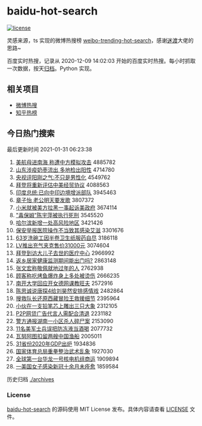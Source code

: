 # baidu-hot-search

[![license](https://img.shields.io/github/license/Arrackisarookie/baidu-hot-search)](https://github.com/Arrackisarookie/baidu-hot-search/blob/master/LICENSE)

灵感来源，ts 实现的微博热搜榜 [weibo-trending-hot-search](https://github.com/justjavac/weibo-trending-hot-search)，感谢[迷渡](https://github.com/justjavac)大佬的思路~

百度实时热搜，记录从 2020-12-09 14:02:03 开始的百度实时热搜。每小时抓取一次数据，按天[归档](./archives)。Python 实现。

## 相关项目
+ [微博热搜](https://github.com/Arrackisarookie/weibo-hot-search)
+ [知乎热榜](https://github.com/Arrackisarookie/zhihu-top-search)

## 今日热门搜索

<!-- Rank Begin -->

最后更新时间 2021-01-31 06:23:38

1. [美航母进南海 称遭中方模拟攻击](http://www.baidu.com/baidu?cl=3&tn=SE_baiduhomet8_jmjb7mjw&rsv_dl=fyb_top&fr=top1000&wd=%C3%C0%BA%BD%C4%B8%BD%F8%C4%CF%BA%A3%20%B3%C6%D4%E2%D6%D0%B7%BD%C4%A3%C4%E2%B9%A5%BB%F7) 4885782
1. [山东涉疫奶枣流出 多地检出阳性](http://www.baidu.com/baidu?cl=3&tn=SE_baiduhomet8_jmjb7mjw&rsv_dl=fyb_top&fr=top1000&wd=%C9%BD%B6%AB%C9%E6%D2%DF%C4%CC%D4%E6%C1%F7%B3%F6%20%B6%E0%B5%D8%BC%EC%B3%F6%D1%F4%D0%D4) 4714780
1. [央视评阳刚之气:不只是男性化](http://www.baidu.com/baidu?cl=3&tn=SE_baiduhomet8_jmjb7mjw&rsv_dl=fyb_top&fr=top1000&wd=%D1%EB%CA%D3%C6%C0%D1%F4%B8%D5%D6%AE%C6%F8%3A%B2%BB%D6%BB%CA%C7%C4%D0%D0%D4%BB%AF) 4549762
1. [拜登将重新评估中美经贸协议](http://www.baidu.com/baidu?cl=3&tn=SE_baiduhomet8_jmjb7mjw&rsv_dl=fyb_top&fr=top1000&wd=%B0%DD%B5%C7%BD%AB%D6%D8%D0%C2%C6%C0%B9%C0%D6%D0%C3%C0%BE%AD%C3%B3%D0%AD%D2%E9) 4088563
1. [印度总统:已向中印边境增派部队](http://www.baidu.com/baidu?cl=3&tn=SE_baiduhomet8_jmjb7mjw&rsv_dl=fyb_top&fr=top1000&wd=%D3%A1%B6%C8%D7%DC%CD%B3%3A%D2%D1%CF%F2%D6%D0%D3%A1%B1%DF%BE%B3%D4%F6%C5%C9%B2%BF%B6%D3) 3945463
1. [章子怡 老公明天要发歌](http://www.baidu.com/baidu?cl=3&tn=SE_baiduhomet8_jmjb7mjw&rsv_dl=fyb_top&fr=top1000&wd=%D5%C2%D7%D3%E2%F9%20%C0%CF%B9%AB%C3%F7%CC%EC%D2%AA%B7%A2%B8%E8) 3807372
1. [小米就被美方拉黑一事起诉美政府](http://www.baidu.com/baidu?cl=3&tn=SE_baiduhomet8_jmjb7mjw&rsv_dl=fyb_top&fr=top1000&wd=%D0%A1%C3%D7%BE%CD%B1%BB%C3%C0%B7%BD%C0%AD%BA%DA%D2%BB%CA%C2%C6%F0%CB%DF%C3%C0%D5%FE%B8%AE) 3674114
1. ["毒保姆"陈宇萍被执行死刑](http://www.baidu.com/baidu?cl=3&tn=SE_baiduhomet8_jmjb7mjw&rsv_dl=fyb_top&fr=top1000&wd=%22%B6%BE%B1%A3%C4%B7%22%B3%C2%D3%EE%C6%BC%B1%BB%D6%B4%D0%D0%CB%C0%D0%CC) 3545520
1. [哈尔滨新增一处高风险地区](http://www.baidu.com/baidu?cl=3&tn=SE_baiduhomet8_jmjb7mjw&rsv_dl=fyb_top&fr=top1000&wd=%B9%FE%B6%FB%B1%F5%D0%C2%D4%F6%D2%BB%B4%A6%B8%DF%B7%E7%CF%D5%B5%D8%C7%F8) 3421426
1. [保安举报医院操作不当致其感染艾滋](http://www.baidu.com/baidu?cl=3&tn=SE_baiduhomet8_jmjb7mjw&rsv_dl=fyb_top&fr=top1000&wd=%B1%A3%B0%B2%BE%D9%B1%A8%D2%BD%D4%BA%B2%D9%D7%F7%B2%BB%B5%B1%D6%C2%C6%E4%B8%D0%C8%BE%B0%AC%D7%CC) 3301676
1. [63岁洗碗工因半卷卫生纸服药自尽](http://www.baidu.com/baidu?cl=3&tn=SE_baiduhomet8_jmjb7mjw&rsv_dl=fyb_top&fr=top1000&wd=63%CB%EA%CF%B4%CD%EB%B9%A4%D2%F2%B0%EB%BE%ED%CE%C0%C9%FA%D6%BD%B7%FE%D2%A9%D7%D4%BE%A1) 3186118
1. [LV推出充气夹克售价31000元](http://www.baidu.com/baidu?cl=3&tn=SE_baiduhomet8_jmjb7mjw&rsv_dl=fyb_top&fr=top1000&wd=LV%CD%C6%B3%F6%B3%E4%C6%F8%BC%D0%BF%CB%CA%DB%BC%DB31000%D4%AA) 3074604
1. [拜登到访大儿子去世的医疗中心](http://www.baidu.com/baidu?cl=3&tn=SE_baiduhomet8_jmjb7mjw&rsv_dl=fyb_top&fr=top1000&wd=%B0%DD%B5%C7%B5%BD%B7%C3%B4%F3%B6%F9%D7%D3%C8%A5%CA%C0%B5%C4%D2%BD%C1%C6%D6%D0%D0%C4) 2966992
1. [返乡居家健康监测期间能出门吗?](http://www.baidu.com/baidu?cl=3&tn=SE_baiduhomet8_jmjb7mjw&rsv_dl=fyb_top&fr=top1000&wd=%B7%B5%CF%E7%BE%D3%BC%D2%BD%A1%BF%B5%BC%E0%B2%E2%C6%DA%BC%E4%C4%DC%B3%F6%C3%C5%C2%F0%3F) 2863148
1. [张文宏称敬佩就地过年的人](http://www.baidu.com/baidu?cl=3&tn=SE_baiduhomet8_jmjb7mjw&rsv_dl=fyb_top&fr=top1000&wd=%D5%C5%CE%C4%BA%EA%B3%C6%BE%B4%C5%E5%BE%CD%B5%D8%B9%FD%C4%EA%B5%C4%C8%CB) 2762938
1. [顾客称吃烤鱼爆炸身上多处被烫伤](http://www.baidu.com/baidu?cl=3&tn=SE_baiduhomet8_jmjb7mjw&rsv_dl=fyb_top&fr=top1000&wd=%B9%CB%BF%CD%B3%C6%B3%D4%BF%BE%D3%E3%B1%AC%D5%A8%C9%ED%C9%CF%B6%E0%B4%A6%B1%BB%CC%CC%C9%CB) 2666235
1. [南开大学回应开女德网课教旺夫](http://www.baidu.com/baidu?cl=3&tn=SE_baiduhomet8_jmjb7mjw&rsv_dl=fyb_top&fr=top1000&wd=%C4%CF%BF%AA%B4%F3%D1%A7%BB%D8%D3%A6%BF%AA%C5%AE%B5%C2%CD%F8%BF%CE%BD%CC%CD%FA%B7%F2) 2572916
1. [陈思诚说唐探4给刘昊然安排感情戏](http://www.baidu.com/baidu?cl=3&tn=SE_baiduhomet8_jmjb7mjw&rsv_dl=fyb_top&fr=top1000&wd=%B3%C2%CB%BC%B3%CF%CB%B5%CC%C6%CC%BD4%B8%F8%C1%F5%EA%BB%C8%BB%B0%B2%C5%C5%B8%D0%C7%E9%CF%B7) 2482864
1. [搜救队长还原西藏冒险王救援细节](http://www.baidu.com/baidu?cl=3&tn=SE_baiduhomet8_jmjb7mjw&rsv_dl=fyb_top&fr=top1000&wd=%CB%D1%BE%C8%B6%D3%B3%A4%BB%B9%D4%AD%CE%F7%B2%D8%C3%B0%CF%D5%CD%F5%BE%C8%D4%AE%CF%B8%BD%DA) 2395964
1. [小伙在一支铅笔芯上雕出三只大象](http://www.baidu.com/baidu?cl=3&tn=SE_baiduhomet8_jmjb7mjw&rsv_dl=fyb_top&fr=top1000&wd=%D0%A1%BB%EF%D4%DA%D2%BB%D6%A7%C7%A6%B1%CA%D0%BE%C9%CF%B5%F1%B3%F6%C8%FD%D6%BB%B4%F3%CF%F3) 2312105
1. [P2P网贷广告代言人需配合清退](http://www.baidu.com/baidu?cl=3&tn=SE_baiduhomet8_jmjb7mjw&rsv_dl=fyb_top&fr=top1000&wd=P2P%CD%F8%B4%FB%B9%E3%B8%E6%B4%FA%D1%D4%C8%CB%D0%E8%C5%E4%BA%CF%C7%E5%CD%CB) 2231182
1. [警方通报湖南一小区杀人碎尸案](http://www.baidu.com/baidu?cl=3&tn=SE_baiduhomet8_jmjb7mjw&rsv_dl=fyb_top&fr=top1000&wd=%BE%AF%B7%BD%CD%A8%B1%A8%BA%FE%C4%CF%D2%BB%D0%A1%C7%F8%C9%B1%C8%CB%CB%E9%CA%AC%B0%B8) 2153090
1. [11名美军士兵误把防冻液当酒喝](http://www.baidu.com/baidu?cl=3&tn=SE_baiduhomet8_jmjb7mjw&rsv_dl=fyb_top&fr=top1000&wd=11%C3%FB%C3%C0%BE%FC%CA%BF%B1%F8%CE%F3%B0%D1%B7%C0%B6%B3%D2%BA%B5%B1%BE%C6%BA%C8) 2077732
1. [瓦努阿图扣留两艘中国渔船](http://www.baidu.com/baidu?cl=3&tn=SE_baiduhomet8_jmjb7mjw&rsv_dl=fyb_top&fr=top1000&wd=%CD%DF%C5%AC%B0%A2%CD%BC%BF%DB%C1%F4%C1%BD%CB%D2%D6%D0%B9%FA%D3%E6%B4%AC) 2005011
1. [31省份2020年GDP出炉](http://www.baidu.com/baidu?cl=3&tn=SE_baiduhomet8_jmjb7mjw&rsv_dl=fyb_top&fr=top1000&wd=31%CA%A1%B7%DD2020%C4%EAGDP%B3%F6%C2%AF) 1934836
1. [国家体育总局重拳整治武术乱象](http://www.baidu.com/baidu?cl=3&tn=SE_baiduhomet8_jmjb7mjw&rsv_dl=fyb_top&fr=top1000&wd=%B9%FA%BC%D2%CC%E5%D3%FD%D7%DC%BE%D6%D6%D8%C8%AD%D5%FB%D6%CE%CE%E4%CA%F5%C2%D2%CF%F3) 1927030
1. [全球第一台华龙一号核电机组商运](http://www.baidu.com/baidu?cl=3&tn=SE_baiduhomet8_jmjb7mjw&rsv_dl=fyb_top&fr=top1000&wd=%C8%AB%C7%F2%B5%DA%D2%BB%CC%A8%BB%AA%C1%FA%D2%BB%BA%C5%BA%CB%B5%E7%BB%FA%D7%E9%C9%CC%D4%CB) 1909894
1. [一美国女子感染新冠十余月未痊愈](http://www.baidu.com/baidu?cl=3&tn=SE_baiduhomet8_jmjb7mjw&rsv_dl=fyb_top&fr=top1000&wd=%D2%BB%C3%C0%B9%FA%C5%AE%D7%D3%B8%D0%C8%BE%D0%C2%B9%DA%CA%AE%D3%E0%D4%C2%CE%B4%C8%AC%D3%FA) 1859584
<!-- Rank End -->

历史归档 [./archives](./archives)

### License

[baidu-hot-search](https://github.com/Arrackisarookie/baidu-hot-search) 的源码使用 MIT License 发布。具体内容请查看 [LICENSE](./LICENSE) 文件。
